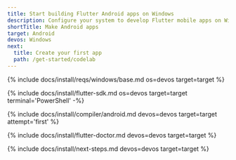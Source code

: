 ```yaml
---
title: Start building Flutter Android apps on Windows
description: Configure your system to develop Flutter mobile apps on Windows.
shortTitle: Make Android apps
target: Android
devos: Windows
next:
  title: Create your first app
  path: /get-started/codelab
---
```


{% include docs/install/reqs/windows/base.md os=devos target=target %}

{% include docs/install/flutter-sdk.md os=devos target=target terminal='PowerShell' -%}

{% include docs/install/compiler/android.md devos=devos target=target attempt='first' %}

{% include docs/install/flutter-doctor.md devos=devos target=target %}

{% include docs/install/next-steps.md devos=devos target=target %}
